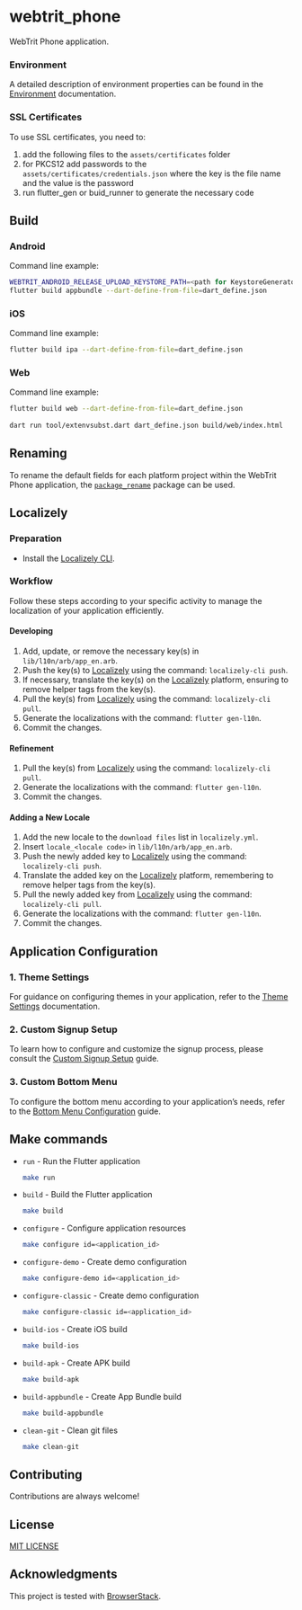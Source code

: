 # webtrit_phone

WebTrit Phone application.

### Environment
A detailed description of environment properties can be found in the [Environment](doc/environment.md) documentation.

### SSL Certificates
To use SSL certificates, you need to: 
1. add the following files to the `assets/certificates` folder
2. for PKCS12 add passwords to the `assets/certificates/credentials.json` where the key is the file name and the value is the password
2. run flutter_gen or buid_runner to generate the necessary code

## Build

### Android

Command line example:
```bash
WEBTRIT_ANDROID_RELEASE_UPLOAD_KEYSTORE_PATH=<path for KeystoreGenerator created folder structure> && \
flutter build appbundle --dart-define-from-file=dart_define.json
```

### iOS

Command line example: 
```bash
flutter build ipa --dart-define-from-file=dart_define.json
```

### Web

Command line example:
```bash
flutter build web --dart-define-from-file=dart_define.json
  
dart run tool/extenvsubst.dart dart_define.json build/web/index.html
```

## Renaming

To rename the default fields for each platform project within the WebTrit Phone application, the [`package_rename`](https://pub.dev/packages/package_rename) package can be used.

## Localizely

### Preparation

- Install the [Localizely CLI](https://github.com/localizely/localizely-cli#install).

### Workflow

Follow these steps according to your specific activity to manage the localization of your application efficiently.

#### Developing

1. Add, update, or remove the necessary key(s) in `lib/l10n/arb/app_en.arb`.
1. Push the key(s) to [Localizely](https://localizely.com) using the command: `localizely-cli push`.
1. If necessary, translate the key(s) on the [Localizely](https://localizely.com) platform, ensuring to remove helper tags from the key(s).
1. Pull the key(s) from [Localizely](https://localizely.com) using the command: `localizely-cli pull`.
1. Generate the localizations with the command: `flutter gen-l10n`.
1. Commit the changes.

#### Refinement

1. Pull the key(s) from [Localizely](https://localizely.com) using the command: `localizely-cli pull`.
1. Generate the localizations with the command: `flutter gen-l10n`.
1. Commit the changes.

#### Adding a New Locale

1. Add the new locale to the `download files` list in `localizely.yml`.
1. Insert `locale_<locale code>` in `lib/l10n/arb/app_en.arb`.
1. Push the newly added key to [Localizely](https://localizely.com) using the command: `localizely-cli push`.
1. Translate the added key on the [Localizely](https://localizely.com) platform, remembering to remove helper tags from the key(s).
1. Pull the newly added key from [Localizely](https://localizely.com) using the command: `localizely-cli pull`.
1. Generate the localizations with the command: `flutter gen-l10n`.
1. Commit the changes.


## Application Configuration

### 1. Theme Settings
For guidance on configuring themes in your application, refer to the [Theme Settings](doc/theme_config/index.md) documentation.

### 2. Custom Signup Setup
To learn how to configure and customize the signup process, please consult the [Custom Signup Setup](doc/custom_signup/index.md) guide.

### 3. Custom Bottom Menu
To configure the bottom menu according to your application’s needs, refer to the [Bottom Menu Configuration](doc/bottom_menu_config/index.md) guide. 

## Make commands
* `run` - Run the Flutter application
  ```bash
  make run
  ```

* `build` - Build the Flutter application
  ```bash
  make build
  ```

* `configure` - Configure application resources
  ```bash
  make configure id=<application_id>
  ```
  
* `configure-demo` - Create demo configuration
  ```bash
  make configure-demo id=<application_id>
  ```

* `configure-classic` - Create demo configuration
  ```bash
  make configure-classic id=<application_id>
  ```

* `build-ios` - Create iOS build
  ```bash
  make build-ios
  ```

* `build-apk` - Create APK build
  ```bash
  make build-apk
  ```

* `build-appbundle` - Create App Bundle build
  ```bash
  make build-appbundle
  ```

* `clean-git` - Clean git files
  ```bash
  make clean-git
  ```

## Contributing

Contributions are always welcome!

## License

[MIT LICENSE](LICENSE)

## Acknowledgments

This project is tested with [BrowserStack](https://www.browserstack.com/).

